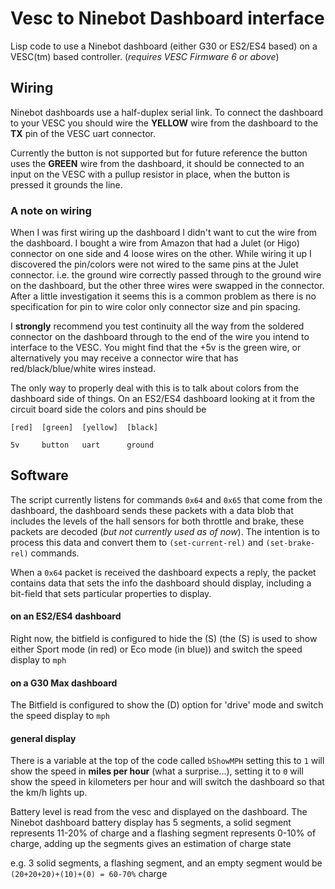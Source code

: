 # Vesc to Ninebot Dashboard interface

Lisp code to use a Ninebot dashboard (either G30 or ES2/ES4 based) on a VESC(tm) based controller. (*requires VESC Firmware 6 or above*)

## Wiring

Ninebot dashboards use a half-duplex serial link. To connect the dashboard to your VESC you should wire the **YELLOW** wire from the dashboard to the **TX** pin of the VESC uart connector.

Currently the button is not supported but for future reference the button uses the **GREEN** wire from the dashboard, it should be connected to an input on the VESC with a pullup resistor in place, when the button is pressed it grounds the line.

### A note on wiring

When I was first wiring up the dashboard I didn't want to cut the wire from the dashboard. I bought a wire from Amazon that had a Julet (or Higo) connector on one side and 4 loose wires on the other. While wiring it up I discovered the pin/colors were not wired to the same pins at the Julet connector. i.e. the ground wire correctly passed through to the ground wire on the dashboard, but the other three wires were swapped in the connector. After a little investigation it seems this is a common problem as there is no specification for pin to wire color only connector size and pin spacing.

I **strongly** recommend you test continuity all the way from the soldered connector on the dashboard through to the end of the wire you intend to interface to the VESC.  You might find that the +5v is the green wire, or alternatively you may receive a connector wire that has red/black/blue/white wires instead.

The only way to properly deal with this is to talk about colors from the dashboard side of things. On an ES2/ES4 dashboard looking at it from the circuit board side the colors and pins should be

```
[red]  [green]  [yellow]  [black]

5v     button   uart      ground
```
## Software

The script currently listens for commands `0x64` and `0x65` that come from the dashboard, the dashboard sends these packets with a data blob that includes the levels of the hall sensors for both throttle and brake, these packets are decoded (*but not currently used as of now*). The intention is to process this data and convert them to `(set-current-rel)` and `(set-brake-rel)` commands.

When a `0x64` packet is received the dashboard expects a reply, the packet contains data that sets the info the dashboard should display, including a bit-field that sets particular properties to display.

#### on an ES2/ES4 dashboard
Right now, the bitfield is configured to hide the (S) (the (S) is used to show either Sport mode (in red) or Eco mode (in blue)) and switch the speed display to `mph`

#### on a G30 Max dashboard
The Bitfield is configured to show the (D) option for 'drive' mode and switch the speed display to `mph`

#### general display
There is a variable at the top of the code called `bShowMPH` setting this to `1` will show the speed in **miles per hour** (what a surprise...), 
setting it to `0` will show the speed in kilometers per hour and will switch the dashboard so that the km/h lights up.

Battery level is read from the vesc and displayed on the dashboard. The Ninebot dashboard battery display has 5 segments, a solid segment represents 11-20% of charge and a flashing segment represents 0-10% of charge, adding up the segments gives an estimation of charge state

e.g. 3 solid segments, a flashing segment, and an empty segment would be `(20+20+20)+(10)+(0) = 60-70%` charge
